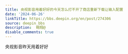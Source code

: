 ```yaml
---
title: 央视影音用着好好的今天怎么打不开了商店重新下载让输入配置
date: '2024-06-26'
linkTitle: https://bbs.deepin.org/en/post/274306
source: deepin_bbs
description:  翱翔@ 
disable_comments: true
---
```

央视影音昨天用着好好
